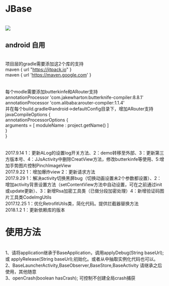 # JBase
<br>[![](https://jitpack.io/v/JJS-CN/JBase.svg)](https://jitpack.io/#JJS-CN/JBase)
## android 自用
<br>  项目层的gradle需要添加这2个库的支持
<br>        maven { url "https://jitpack.io" }
<br>        maven { url 'https://maven.google.com' }
<br>
<br>
<br>  每个modle需要添加butterkinfe和ARouter支持
<br>        annotationProcessor 'com.jakewharton:butterknife-compiler:8.8.1'
<br>        annotationProcessor 'com.alibaba:arouter-compiler:1.1.4'
<br>  并在每个build.gradle中android->defaultConfig目录下，增加ARouter支持
<br>         javaCompileOptions {
<br>             annotationProcessorOptions {
<br>                  arguments = [ moduleName : project.getName() ]
<br>             }
<br>         }
<br>
<br>
<br>2017.9.14  1：更新ALog的设置log开关方法、2：demo转移至外部、3：更新第三方版本号、4：JJsActivity中删除CreatView方法，修改butterkinfe等使用、5:增加手势图片控制PinchImageView
<br>2017.9.22  1：增加爆炸view 2：更新请求方法
<br>2017.9.29  1：解决activity切换黑屏bug（切换动画设置未2个参数都设置）、2：增加activity背景设置方法（setContentView方法中自动设置，可在之前通过init或update更新）、3：新增Rsa加密工具类（已做分段加密处理）4：新增验证码图片工具类CodeImgUtils
<br>2017.12.25 1：优化RetrofitUtils类，简化代码。提供拦截器替换方法
<br>2018.1.2   1：更新依赖库的版本


 # 使用方法
<br> 1、请将application继承于BaseApplication，调用applyDebug(String baseUrl); 或 applyRelease(String baseUrl);初始化。或者从中抽取实例化代码也可以。
<br> 2、BaseLauncherActivity,BaseObserver,BaseStore,BaseActivity 请继承之后使用，其他随意
<br> 3、openCrash(boolean hasCrash); 可控制不创建全局crash捕获